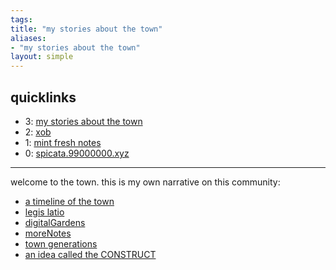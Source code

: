 ```yaml
---
tags: 
title: "my stories about the town"
aliases:
- "my stories about the town"
layout: simple
---
```


## quicklinks

- 3: [my stories about the town](index.md)
- 2: [xob](../xob.md)
- 1: [mint fresh notes](../mint-fresh-notes/index.md)
- 0: [spicata.99000000.xyz](../index.md)

---

welcome to the town. this is my own narrative on this community:

- [a timeline of the town](history.md)
- [legis latio](legisLatio.md)
- [digitalGardens](digitalGardens.md)
- [moreNotes](moreNotes.md)
- [town generations](generations.md)
- [an idea called the CONSTRUCT](aConstruct.md)

